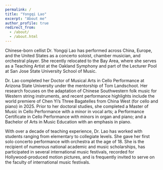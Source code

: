 ```yaml
---
permalink: /
title: "Yongqi Lao"
excerpt: "About me"
author_profile: true
redirect_from: 
  - /about/
  - /about.html
---
```


Chinese-born cellist Dr. Yongqi Lao has performed across China, Europe, and the United States as a concerto soloist, chamber musician, and orchestral player. She recently relocated to the Bay Area, where she serves as a Teaching Artist at the Oakland Symphony and part of the Lecturer Pool at San Jose State University School of Music.

Dr. Lao completed her Doctor of Musical Arts in Cello Performance at Arizona State University under the mentorship of Tom Landschoot. Her research focuses on the adaptation of Chinese Southwestern folk music for Western string instruments, and recent performance highlights include the world premiere of Chen Yi’s Three Bagatelles from China West (for cello and piano) in 2025. Prior to her doctoral studies, she completed a Master of Music in Cello Performance with a minor in vocal arts; a Performance Certificate in Cello Performance with minors in organ and piano; and a Bachelor of Arts in Music Education with an emphasis in piano.

With over a decade of teaching experience, Dr. Lao has worked with students ranging from elementary to collegiate levels. She gave her first solo concerto performance with orchestra at the age of 18. She is the recipient of numerous national academic and music scholarships, has participated in several international music festivals, recorded for Hollywood-produced motion pictures, and is frequently invited to serve on the faculty of international music festivals.

